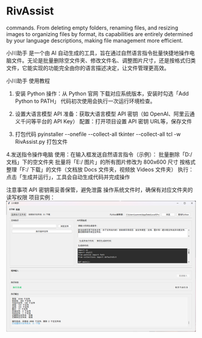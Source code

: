 # RivAssist
commands. From deleting empty folders, renaming files, and resizing images to organizing files by format, its capabilities are entirely determined by your language descriptions, making file management more efficient.

小川助手 是一个由 AI 自动生成的工具，旨在通过自然语言指令批量快捷地操作电脑文件。无论是批量删除空文件夹、修改文件名、调整图片尺寸，还是按格式归类文件，它能实现的功能完全由你的语言描述决定，让文件管理更高效。

小川助手 使用教程

1. 安装 Python
操作：从 Python 官网 下载对应系统版本，安装时勾选「Add Python to PATH」
代码初次使用会执行一次运行环境检查。

3. 设置大语言模型 API
准备：获取大语言模型 API 密钥（如 OpenAI、阿里云通义千问等平台的 API Key）
配置：打开项目设置 API 密钥 URL等，保存文件

4. 打包代码
pyinstaller --onefile --collect-all tkinter --collect-all tcl -w RivAssist.py 打包文件

4.发送指令操作电脑
使用：在输入框发送自然语言指令（示例）：
批量删除「D:/ 文档」下的空文件夹
批量将「E:/ 图片」的所有图片修改为 800x600 尺寸
按格式整理「F:/ 下载」的文件（文档放 Docs 文件夹，视频放 Videos 文件夹）
执行：点击「生成并运行」，工具会自动生成代码并完成操作

注意事项
API 密钥需妥善保管，避免泄露
操作系统文件时，确保有对应文件夹的读写权限
项目实例：
![运行截图](images/运行截图.png)
